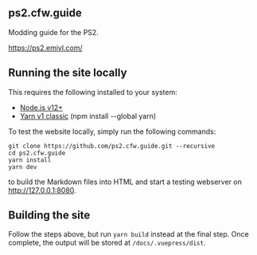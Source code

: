 ## ps2.cfw.guide

Modding guide for the PS2.

https://ps2.emiyl.com/

## Running the site locally

This requires the following installed to your system:
- [Node.js v12+](https://nodejs.org/)
- [Yarn v1 classic](https://classic.yarnpkg.com/en/) (npm install --global yarn)

To test the website locally, simply run the following commands:
```
git clone https://github.com/ps2.cfw.guide.git --recursive
cd ps2.cfw.guide
yarn install
yarn dev
```
to build the Markdown files into HTML and start a testing webserver on http://127.0.0.1:8080.

## Building the site

Follow the steps above, but run `yarn build` instead at the final step. Once complete, the output will be stored at `/docs/.vuepress/dist`.